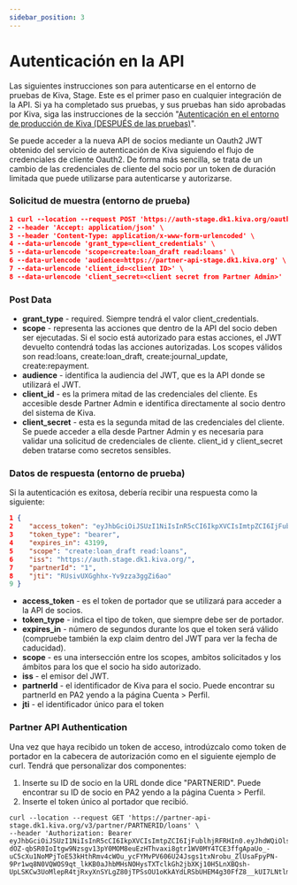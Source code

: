 ```yaml
---
sidebar_position: 3
---
```


# Autenticación en la API

Las siguientes instrucciones son para autenticarse en el entorno de pruebas de Kiva, Stage. Este es el primer paso en cualquier integración de la API. Si ya ha completado sus pruebas, y sus pruebas han sido aprobadas por Kiva, siga las instrucciones de la sección "[Autenticación en el entorno de producción de Kiva (DESPUÉS de las pruebas)](https://kivapartnerhelpcenter.zendesk.com/hc/es/articles/360053994872-Autenticaci%C3%B3n-en-el-entorno-de-producci%C3%B3n-de-Kiva-DESPU%C3%89S-de-haber-hecho-las-pruebas-)".

Se puede acceder a la nueva API de socios mediante un Oauth2 JWT obtenido del servicio de autenticación de Kiva siguiendo el flujo de credenciales de cliente Oauth2. De forma más sencilla, se trata de un cambio de las credenciales de cliente del socio por un token de duración limitada que puede utilizarse para autenticarse y autorizarse.

### Solicitud de muestra (entorno de prueba)

```json
1 curl --location --request POST 'https://auth-stage.dk1.kiva.org/oauth/token' \
2 --header 'Accept: application/json' \
3 --header 'Content-Type: application/x-www-form-urlencoded' \
4 --data-urlencode 'grant_type=client_credentials' \
5 --data-urlencode 'scope=create:loan_draft read:loans' \
6 --data-urlencode 'audience=https://partner-api-stage.dk1.kiva.org' \
7 --data-urlencode 'client_id=<client ID>' \
8 --data-urlencode 'client_secret=<client secret from Partner Admin>'
```

### Post Data
* **grant_type** - required. Siempre tendrá el valor client_credentials.
* **scope** - representa las acciones que dentro de la API del socio deben ser ejecutadas. Si el socio está autorizado para estas acciones, el JWT devuelto contendrá todas las acciones autorizadas. Los scopes válidos son read:loans, create:loan_draft, create:journal_update, create:repayment.
* **audience** - identifica la audiencia del JWT, que es la API donde se utilizará el JWT.
* **client_id** - es la primera mitad de las credenciales del cliente. Es accesible desde Partner Admin e identifica directamente al socio dentro del sistema de Kiva.
* **client_secret** - esta es la segunda mitad de las credenciales del cliente. Se puede acceder a ella desde Partner Admin y es necesaria para validar una solicitud de credenciales de cliente. client_id y client_secret deben tratarse como secretos sensibles.


### Datos de respuesta (entorno de prueba)
Si la autenticación es exitosa, debería recibir una respuesta como la siguiente:

```json
1 {
2    "access_token": "eyJhbGciOiJSUzI1NiIsInR5cCI6IkpXVCIsImtpZCI6IjFublhjRFRHIn0.eyJhdWQiOlsiaHR0cHM6Ly9wYXJ0bmVyLWFwaS5rMS5raXZhLm9yZyJdLCJzY29wZSI6WyJjcmVhdGU6bG9hbl9kcmFmdCIsInJlYWQ6bG9hbnMiXSwiaXNzIjoiaHR0cHM6Ly9hdXRoLmsxLmtpdmEub3JnLyIsInBhcnRuZXJJZCI6IjEiLCJleHAiOjE2MDIxNTY2MTgsImp0aSI6IlJVc2l2VVhHZ2hoeC1Zdjl6emEzZ2daaTZhbyIsImNsaWVudF9pZCI6IlFEMmxPRzZMbTN2RWQ5QTZEdVh3eFJWOE1OMEp6cDVreSJ9.U_tCMX5ra7Q0NFwr1FKlgqCBEmlprY-PuWRv6bNzEREtJABh0hBr-zEKXQEhHYTpHjjNquOHK7Q8hnQ30IVVhE6jXUO8_OgRfmczlQ8sDkRzmx5PTc99my0bs6zn8owRfEEwBGJcvNt_oT8iRASnlij99d7dozTFguBnT7_hauXoq2C4DFmRx3rjfnCbI9G7Ue_4Gh3jnF7VYI9HefLvYHBCS0SP3a-QqNuR5w1itRevj8KOIhC5lKuJn22cRXW9PQL3G9XGyK0h8sFZj7blhLETMLFAHbrWFUGzawEBAeLQbQhvvu78dp0RzgY0OvS2XXzTgxpg0TcgsrWuDdjFAA",
3    "token_type": "bearer",
4    "expires_in": 43199,
5    "scope": "create:loan_draft read:loans",
6    "iss": "https://auth.stage.dk1.kiva.org/",
7    "partnerId": "1",
8    "jti": "RUsivUXGghhx-Yv9zza3ggZi6ao"
9 }
```

* **access_token** - es el token de portador que se utilizará para acceder a la API de socios.
* **token_type** - indica el tipo de token, que siempre debe ser de portador.
* **expires_in** - número de segundos durante los que el token será válido (compruebe también la exp claim dentro del JWT para ver la fecha de caducidad).
* **scope** - es una intersección entre los scopes, ambitos solicitados y los ámbitos para los que el socio ha sido autorizado.
* **iss** - el emisor del JWT.
* **partnerId** - el identificador de Kiva para el socio. Puede encontrar su partnerId en PA2 yendo a la página Cuenta > Perfil.
* **jti** - el identificador único para el token


### Partner API Authentication
Una vez que haya recibido un token de acceso, introdúzcalo como token de portador en la cabecera de autorización como en el siguiente ejemplo de curl. Tendrá que personalizar dos componentes:
1. Inserte su ID de socio en la URL donde dice "PARTNERID". Puede encontrar su ID de socio en PA2 yendo a la página Cuenta > Perfil.
2. Inserte el token único al portador que recibió.

```
curl --location --request GET 'https://partner-api-stage.dk1.kiva.org/v3/partner/PARTNERID/loans' \
--header 'Authorization: Bearer eyJhbGciOiJSUzI1NiIsInR5cCI6IkpXVCIsImtpZCI6IjFublhjRFRHIn0.eyJhdWQiOlsiaHR0cHM6Ly9wYXJ0bmVyLWFwaS5rMS5raXZhLm9yZyJdLCJzY29wZSI6WyJjcmVhdGU6bG9hbl9kcmFmdCIsInJlYWQ6bG9hbnMiXSwiaXNzIjoiaHR0cHM6Ly9hdXRoLmsxLmtpdmEub3JnLyIsInBhcnRuZXJJZCI6IjEiLCJleHAiOjE2MDIyMjA0MTYsImp0aSI6IlpldUt0WTZXQU5VU2lWai1EZTVtZE5nRnFGSSIsImNsaWVudF9pZCI6IlFEMmxPRzZMbTN2RWQ5QTZEdVh3eFJWOE1OMEp6cDVreSJ9.mdOHScBFzkKribTjFCfUG_BrzrDELFgznvp7OPwDvE_-dOZ-qbSR0IoItgw9Nzsgv13pY0MOM8euEzHThvaxi8gtr1WV0MY4TCE3ffgApaUo_-uC5cXu1NoMPjToE53kHthRmv4cWOu_ycFYMvPV606U24Jsgs1txNrobu_ZlUsaFpyPN-9Pr1wq8N0VQWOS9qt_lkKB0aJhbMHsNOHysTXTclkGh2jbXKj10H5LnXBQsh-UpLSKCw3UoMlepR4tjRxyXnSYLgZ80jTPSsOU1oKkAYdLRSbUHEM4g30FfZ8__kUI7LNtlmuVWYNV3ZVn0yxLO1wSu4n31TsIZUX_Ag
```